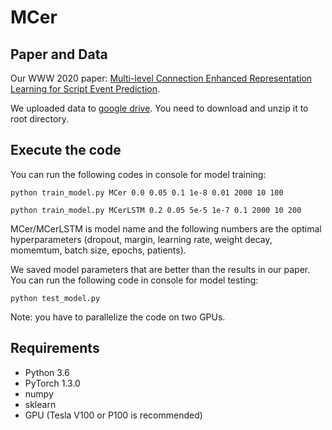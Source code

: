 # MCer

## Paper and Data
Our WWW 2020 paper: [Multi-level Connection Enhanced Representation Learning for Script Event Prediction](https://dl.acm.org/doi/10.1145/3442381.3449894).

We uploaded data to [google drive](https://drive.google.com/file/d/1rZgDE8djN717xYE8em0OoFRir9hv8uxq/view?usp=sharing). You need to download and unzip it to root directory.

## Execute the code
You can run the following codes in console for model training:

`python train_model.py MCer 0.0 0.05 0.1 1e-8 0.01 2000 10 100` 

`python train_model.py MCerLSTM 0.2 0.05 5e-5 1e-7 0.1 2000 10 200` 

MCer/MCerLSTM is model name and the following numbers are the optimal hyperparameters (dropout, margin, learning rate, weight decay, momemtum, batch size, epochs, patients).

We saved model parameters that are better than the results in our paper. You can run the following code in console for model testing:

`python test_model.py`

Note: you have to parallelize the code on two GPUs.

## Requirements
* Python 3.6
* PyTorch 1.3.0
* numpy
* sklearn
* GPU (Tesla V100 or P100 is recommended)